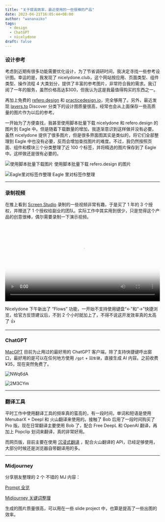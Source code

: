 ```yaml
---
title: "关于提高效率，最近使用的一些很棒的产品"
date: 2023-04-21T16:05:44+08:00
author: "wananaiko"
tags:
  - design
  - ChatGPT
  - nicelydone
draft: false
---
```


### 设计参考

考虑到近期有很多功能需要优化设计，为了节省调研时间，我决定寻找一些参考设计图。幸运的是，我发现了 nicelydone.club，这个网站按应用、页面类型、组件类型、操作流程 4 大类划分，提供了丰富的参考图片，非常符合我的需求。我订阅了一年的服务，虽然价格高达$300，但我认为这是我最值得购买的东西之一。

再加上免费的 [refero.design](https://refero.design/) 和 [practicedesign.io](https://practicedesign.io/)，完全够用了。另外，最近发现 [layers.to](https://layers.to/) Discover 分类下的设计图质量很高，经常也会从上面保存一些高质量的图片作为以后的参考。

一开始为了方便查找，我甚至使用脚本批量下载 nicelydone 和 refero.design 的图片到 Eagle 中。但是随着下载数量的增加，我逐渐意识到这样做并没有必要。虽然 nicelydone 提供了很多图片，但是很多界面图其实是类似的，将它们全部整理到 Eagle 中也没有必要，反而会增加查找图片的难度。不过，我仍然按照页面、组件和模块三个分类整理了近 100 个标签，并将精选的图片保存到了 Eagle 中。这样做还是很有必要的。

![使用脚本批量下载图片](https://images.wananaiko.com/2023/04/nSKPQT.png)
使用脚本批量下载 refero.design 的图片

![Eagle里对标签作整理](https://images.wananaiko.com/2023/04/GXNhni.png)
Eagle 里对标签作整理

---

### 录制视频

在推上看到 [Screen Studio](https://www.screen.studio/) 录制的一些视频非常有趣，于是买了 1 年的 3 个授权，并赠送了 1 个授权给副业的团队。实际工作中其实用到很少，只是觉得这个产品的创意很棒，偶尔需要录制一下演示视频。

<video id="video" controls=""  controlslist="nodownload"   preload="autoplay" allowfullscreen="true" position= "absolute" width="100%" poster="https://images.wananaiko.com/2023/04/rO0kCb.png"> <source id="mp4" src="https://images.wananaiko.com/2023/04/nicelydone.mp4" type="video/mp4" > </video>

Nicelydone 下午新出了 “Flows” 功能，一开始不支持使用键盘“←”和“→”快捷浏览，给官方反馈建议后，不到 2 个小时就加上了，不得不说这开发效率真的太高了 👍

---

### ChatGPT

[MacGPT](https://goodsnooze.gumroad.com/l/menugpt?layout=profile&recommended_by=library) 目前为止用过的最好用的 ChatGPT 客户端，除了支持快捷键呼出窗口，最好用的是可以在任何地方使用 `/gpt` + `回车键`，直接生成 AI 内容。之前收费 ¥35，现在突然免费了。

![NWq6dA](https://images.wananaiko.com/2023/04/NWq6dA.gif)

![2M3CYm](https://images.wananaiko.com/2023/04/2M3CYm.gif)

---

### 翻译工具

平时工作中使用翻译工具的频率真的蛮高的，有一段时间，单词和短语是使用 MenubarX + Deepl 和 火山翻译来使用的。接触了 Bob 后用了一段时间购买了 Pro 版。现在日常翻译主要使用 Bob 了，配合 Free DeepL 和 OpenAI 翻译，再加上 Popclip 划词来翻译，真的非常好用。

而网页版，目前主要在使用 [沉浸式翻译](https://immersive-translate.owenyoung.com/) ，配合火山翻译的 API，已经足够使用，大部分时候还是浏览器自带翻译用的多。

---

### Midjourney

分享朋友整理的 2 个 不错的 MJ 内容：

[‬⁡⁣⁤﻿‌⁢⁤⁢⁡‍⁣⁤‍⁡‬⁡⁤﻿⁡‬‍﻿⁣⁡‌⁣⁤⁢‍﻿‍⁡‬⁡⁡Prompt 全览](https://rnrjayevh1.feishu.cn/wiki/wikcnHF7TTmr35bOwydpW4D3vbh?table=tbl9uQQLonUuCClB&view=vewhjOF3qU)

[‌‬⁢‌﻿‌⁣‍⁡‬‬⁡⁤‌‬﻿⁢⁤‍⁣⁡⁣‌﻿‬﻿﻿⁡‬⁣‍⁢⁣﻿‬⁣﻿⁢‌⁤⁣⁡Midjourney 关键词整理](https://ixytmi9pq4.feishu.cn/sheets/shtcnphfw6fyRjh3ZEirkv4iFOc)

生成的图片质量很高，可以用在一些 slide project 中，也算是提高了一些出图的效率。
